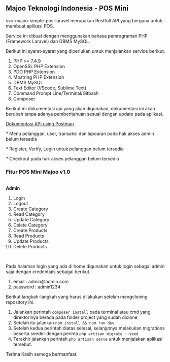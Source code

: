 <h2>Majoo Teknologi Indonesia - POS Mini</h2>
<p>svc-majoo-simple-pos-laravel merupakan Restfull API yang berguna untuk membuat aplikasi POS.</p>
<p>Service ini dibuat dengan menggunakan bahasa pemrograman PHP (Framework Laravel) dan DBMS MySQL.</p>

<p>Berikut ini syarat-syarat yang diperlukan untuk menjalankan service berikut.</p>
<ol>
  <li>PHP >= 7.4.9</li>
  <li>OpenSSL PHP Extension</li>
  <li>PDO PHP Extension</li>
  <li>Mbstring PHP Extension</li>
  <li>DBMS MySQL</li>
  <li>Text Editor (VScode, Sublime Text)</li>
  <li>Command Prompt Line/Terminal/Gitbash</li>
  <li>Composer</li>
 </ol>
 
 <p>Berikut ini dokumentasi api yang akan digunakan, dokumentasi ini akan berubah tanpa adanya pemberitahuan sesuai dengan update pada aplikasi.</p>
 <a href="https://documenter.getpostman.com/view/9640381/Tzm2KJ1u" target="_blank">Dokumentasi API using Postman</a>
 <p><i>*</i> Menu pelanggan, user, transaksi dan lapoaran pada hak akses admin belum tersedia</p>
 <p><i>*</i> Register, Verify, Login untuk pelanggan belum tersedia</p>
 <p><i>*</i> Checkout pada hak akses pelanggan belum tersedia</p>
 
 <h3>Fitur POS Mini Majoo v1.0</h3>
 <br/>
<b>Admin</b>
<ol>
<li>Login</li>
<li>Logout</li>
<li>Create Category</li>
<li>Read Category</li>
<li>Update Category</li>
<li>Delete Category</li>
<li>Create Products</li>
<li>Read Products</li>
<li>Update Products</li>
<li>Delete Products</li>
</ol>
<br/>
<p>Pada halaman login yang ada di home digunakan untuk login sebagai admin saja dengan credentials sebagai berikut.</p>
<ol>
    <li>email : admin@admin.com</li>
    <li>password : admin1234</li>
</ol>

<p>Berikut langkah-langkah yang harus dilakukan setelah mengcloning repository ini.</p>
<ol>
    <li>Jalankan perintah <code>composer install</code> pada terminal atau cmd yang direktorinya berada pada folder project yang sudah diclone</li>
    <li>Setelah itu jalankan <code>npm install && npm run dev</code></li>
    <li>Setelah kedua perintah diatas selesai, selanjutnya melakukan migrations beserta seeder dengan perinta <code>php artisan migrate --seed</code></li>
    <li>Terakhir jalankan perintah <code>php artisan serve</code> untuk menjalakan aplikasi tersebut.</li>
</ol>

<p>Terima Kasih semoga bermanfaat.</p>
